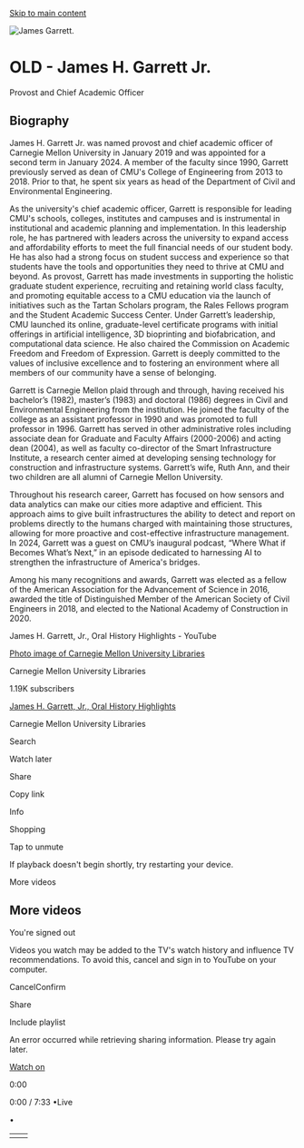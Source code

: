 [Skip to main content](https://www.cmu.edu/leadership/the-provost/bio-old#main-content)

![James Garrett.](https://www.cmu.edu/sites/default/files/styles/faculty_500x500/public/2025-05/Image%20%288%29.jpg.webp?itok=rPoEpn2r)

# OLD - James H. Garrett Jr.

Provost and Chief Academic Officer

## Biography

James H. Garrett Jr. was named provost and chief academic officer of Carnegie Mellon University in January 2019 and was appointed for a second term in January 2024. A member of the faculty since 1990, Garrett previously served as dean of CMU's College of Engineering from 2013 to 2018. Prior to that, he spent six years as head of the Department of Civil and Environmental Engineering.

As the university's chief academic officer, Garrett is responsible for leading CMU's schools, colleges, institutes and campuses and is instrumental in institutional and academic planning and implementation. In this leadership role, he has partnered with leaders across the university to expand access and affordability efforts to meet the full financial needs of our student body. He has also had a strong focus on student success and experience so that students have the tools and opportunities they need to thrive at CMU and beyond. As provost, Garrett has made investments in supporting the holistic graduate student experience, recruiting and retaining world class faculty, and promoting equitable access to a CMU education via the launch of initiatives such as the Tartan Scholars program, the Rales Fellows program and the Student Academic Success Center. Under Garrett’s leadership, CMU launched its online, graduate-level certificate programs with initial offerings in artificial intelligence, 3D bioprinting and biofabrication, and computational data science. He also chaired the Commission on Academic Freedom and Freedom of Expression. Garrett is deeply committed to the values of inclusive excellence and to fostering an environment where all members of our community have a sense of belonging.

Garrett is Carnegie Mellon plaid through and through, having received his bachelor’s (1982), master’s (1983) and doctoral (1986) degrees in Civil and Environmental Engineering from the institution. He joined the faculty of the college as an assistant professor in 1990 and was promoted to full professor in 1996. Garrett has served in other administrative roles including associate dean for Graduate and Faculty Affairs (2000-2006) and acting dean (2004), as well as faculty co-director of the Smart Infrastructure Institute, a research center aimed at developing sensing technology for construction and infrastructure systems. Garrett’s wife, Ruth Ann, and their two children are all alumni of Carnegie Mellon University.

Throughout his research career, Garrett has focused on how sensors and data analytics can make our cities more adaptive and efficient. This approach aims to give built infrastructures the ability to detect and report on problems directly to the humans charged with maintaining those structures, allowing for more proactive and cost-effective infrastructure management. In 2024, Garrett was a guest on CMU’s inaugural podcast, “Where What if Becomes What’s Next,” in an episode dedicated to harnessing AI to strengthen the infrastructure of America's bridges.

Among his many recognitions and awards, Garrett was elected as a fellow of the American Association for the Advancement of Science in 2016, awarded the title of Distinguished Member of the American Society of Civil Engineers in 2018, and elected to the National Academy of Construction in 2020.

James H. Garrett, Jr., Oral History Highlights - YouTube

[Photo image of Carnegie Mellon University Libraries](https://www.youtube.com/channel/UCnyiAyFwtX-MONm31loe92w?embeds_referring_euri=https%3A%2F%2Fwww.cmu.edu%2F)

Carnegie Mellon University Libraries

1.19K subscribers

[James H. Garrett, Jr., Oral History Highlights](https://www.youtube.com/watch?v=2WaJFP-srHM)

Carnegie Mellon University Libraries

Search

Watch later

Share

Copy link

Info

Shopping

Tap to unmute

If playback doesn't begin shortly, try restarting your device.

More videos

## More videos

You're signed out

Videos you watch may be added to the TV's watch history and influence TV recommendations. To avoid this, cancel and sign in to YouTube on your computer.

CancelConfirm

Share

Include playlist

An error occurred while retrieving sharing information. Please try again later.

[Watch on](https://www.youtube.com/watch?v=2WaJFP-srHM&embeds_referring_euri=https%3A%2F%2Fwww.cmu.edu%2F)

0:00

0:00 / 7:33
•Live

•

|     |     |
| --- | --- |
|  |  |

